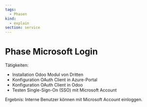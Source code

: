 ```yaml
---
tags:
  - Phasen
kind:
  - explain
section: service
---
```


# Phase Microsoft Login

Tätigkeiten:

- Installation Odoo Modul von Dritten
- Konfiguration OAuth Client in Azure-Portal
- Konfiguration OAuth Client in Odoo
- Testen Single-Sign-On (SSO) mit Microsoft Account

Ergebnis: Interne Benutzer können mit Microsoft Account einloggen.
